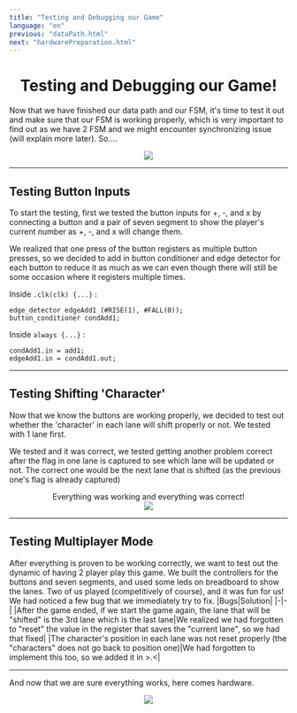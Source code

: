 ```yaml
---
title: "Testing and Debugging our Game"
language: "en"
previous: "dataPath.html"
next: "hardwarePreparation.html"
---
```

<center><h1>Testing and Debugging our Game!</h1></center>

Now that we have finished our data path and our FSM, it's time to test it out and make sure that our FSM is working properly, which is very important to find out as we have 2 FSM and we might encounter synchronizing issue (will explain more later). So....
<center>
<img src="https://encrypted-tbn0.gstatic.com/images?q=tbn:ANd9GcTtBFfrvBikl4Uz4s5nvL2RF3a4OiqLgAAziP0HXuaGYwE-fj0B&s">
</center>

---

## Testing Button Inputs
To start the testing, first we tested the button inputs for +, -, and x by connecting a button and a pair of seven segment to show the player's current number as +, -, and x will change them.

We realized that one press of the button registers as multiple button presses, so we decided to add in button conditioner and edge detector for each button to reduce it as much as we can even though there will still be some occasion where it registers multiple times.

Inside ```.clk(clk) {...}``` :

```
edge_detector edgeAdd1 (#RISE(1), #FALL(0));
button_conditioner condAdd1;
```

Inside ```always {...}``` :
```
condAdd1.in = add1;
edgeAdd1.in = condAdd1.out;
```

---

## Testing Shifting 'Character'
Now that we know the buttons are working properly, we decided to test out whether the 'character' in each lane will shift properly or not. We tested with 1 lane first.

We tested and it was correct, we tested getting another problem correct after the flag in one lane is captured to see which lane will be updated or not. The correct one would be the next lane that is shifted (as the previous one's flag is already captured)

<center>
Everything was working and everything was correct!
</center>

<center>
<img src="https://media.tenor.com/images/012b7efc748fea5a3a8987df5b13b671/tenor.gif">
</center>

---

## Testing Multiplayer Mode
After everything is proven to be working correctly, we want to test out the dynamic of having 2 player play this game. We built the controllers for the buttons and seven segments, and used some leds on breadboard to show the lanes. Two of us played (competitively of course), and it was fun for us! We had noticed a few bug that we immediately try to fix.
|Bugs|Solution|
|-|-|
|After the game ended, if we start the game again, the lane that will be "shifted" is the 3rd lane which is the last lane|We realized we had forgotten to "reset" the value in the register that saves the "current lane", so we had that fixed|
|The character's position in each lane was not reset properly (the "characters" does not go back to position one)|We had forgotten to implement this too, so we added it in >.<|

---
And now that we are sure everything works, here comes hardware.
<center><img src="https://media.giphy.com/media/KdB8MsRiiUXUA/giphy.gif"></center>